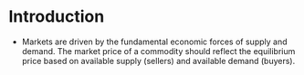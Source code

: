 # Introduction 

- Markets are driven by the fundamental economic forces of supply and demand. The market price of a commodity should reflect the equilibrium price based on available supply (sellers) and available demand (buyers).